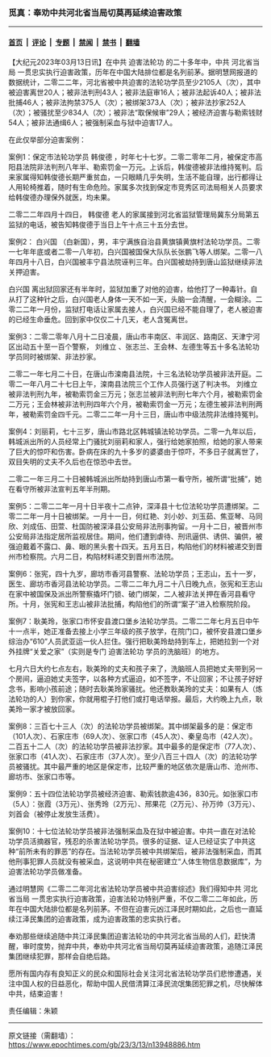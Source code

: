 ### 觅真：奉劝中共河北省当局切莫再延续迫害政策

---

#### [首页](../../../..?n13948886) &nbsp;|&nbsp; [评论](../../../../../epoch-comment?n13948886) &nbsp;|&nbsp; [专题](../../../../../epoch-special?n13948886) &nbsp;|&nbsp; [禁闻](../../../../../epoch-news?n13948886) &nbsp;|&nbsp; [禁书](../../../../../books?n13948886) &nbsp;|&nbsp; [翻墙](https://github.com/gfw-breaker/nogfw/blob/master/README.md?n13948886)


<div class="post_content" id="artbody" itemprop="articleBody">
 <!-- article content begin -->
 <p>
  【大纪元2023年03月13日讯】在中共
  <ok href="https://www.epochtimes.com/gb/tag/%E8%BF%AB%E5%AE%B3%E6%B3%95%E8%BD%AE%E5%8A%9F.html">
   迫害法轮功
  </ok>
  的二十多年中，中共
  <ok href="https://www.epochtimes.com/gb/tag/%E6%B2%B3%E5%8C%97%E7%9C%81%E5%BD%93%E5%B1%80.html">
   河北省当局
  </ok>
  一贯忠实执行迫害政策，历年在中国大陆排位都是名列前茅。据明慧网报道的数据统计，二零二二年，河北省被中共迫害的法轮功学员至少2105人（次），其中被迫害离世20人；被非法判刑43人；被非法庭审16人；被非法起诉40人；被非法批捕46人；被非法拘禁375人（次）；被绑架373人（次）；被非法抄家252人（次）；被骚扰至少834人（次）；被非法“取保候审”29人；被经济迫害与勒索钱财54人；被非法通缉6人；被强制采血与狱中迫害17人。
 </p>
 <p>
  在此仅举部分迫害案例：
 </p>
 <p>
  案例1：保定市法轮功学员
  <ok href="https://www.epochtimes.com/gb/tag/%E9%9F%A9%E4%BF%8A%E5%BE%B7.html">
   韩俊德
  </ok>
  ，时年七十七岁。二零二零年二月，被保定市高阳县法院非法判刑八年半、勒索罚金一万元。上诉后，韩俊德被非法维持冤判。后来家属得知韩俊德长期严重贫血，一只眼睛几乎失明，生活不能自理，出行都得让人用轮椅推着，随时有生命危险。家属多次找到保定市竞秀区司法局相关人员要求给韩俊德办理保外就医，均未果。
 </p>
 <p>
  二零二二年四月十四日，
  <ok href="https://www.epochtimes.com/gb/tag/%E9%9F%A9%E4%BF%8A%E5%BE%B7.html">
   韩俊德
  </ok>
  老人的家属接到河北省监狱管理局冀东分局第五监狱的电话，被告知韩俊德于当日上午十点三十五分去世。
 </p>
 <p>
  案例2：
  <ok href="https://www.epochtimes.com/gb/tag/%E7%99%BD%E5%85%B4%E5%9B%BD.html">
   白兴国
  </ok>
  （白新国），男，丰宁满族自治县黄旗镇黄旗村法轮功学员。二零一七年年底或者二零一八年初，白兴国被国保大队队长张鹏飞等人绑架。二零一八年四月十八日，白兴国被丰宁县法院诬判三年。白兴国被劫持到唐山监狱继续非法关押迫害。
 </p>
 <p>
  <ok href="https://www.epochtimes.com/gb/tag/%E7%99%BD%E5%85%B4%E5%9B%BD.html">
   白兴国
  </ok>
  离出狱回家还有半年时，监狱加重了对他的迫害，给他打了一种毒针。自从打了这种针之后，白兴国老人身体一天不如一天，头脑一会清醒，一会糊涂。二零二二年一月份，监狱打电话让家属去接人，白兴国已经不能自理了，老人被迫害的已经生命垂危。回到家中仅仅二十几天，老人含冤离世。
 </p>
 <p>
  案例3：二零二零年八月十二日凌晨，唐山市丰南区、丰润区、路南区、天津宁河区出动五十至一百个警察，
  <ok href="https://www.epochtimes.com/gb/tag/%E5%88%98%E7%BB%B4%E7%AB%8B.html">
   刘维立
  </ok>
  、张志兰、王会林、左德生等五十多名法轮功学员同时被绑架、非法抄家。
 </p>
 <p>
  二零二一年七月二十日，在唐山市滦南县法院，十三名法轮功学员被非法开庭。二零二一年八月二十七日上午，滦南县法院三个工作人员强行送了判决书。
  <ok href="https://www.epochtimes.com/gb/tag/%E5%88%98%E7%BB%B4%E7%AB%8B.html">
   刘维立
  </ok>
  被非法判刑九年，被勒索罚金三万元；张志兰被非法判刑七年六个月，被勒索罚金二万元；王会林被非法判刑四年六个月，被勒索罚金一万元；左德生被非法判刑两年，被勒索罚金四千元。二零二二年一月十三日，唐山市中级法院非法维持冤判。
 </p>
 <p>
  案例4：刘丽莉，七十三岁，唐山市路北区韩城镇法轮功学员。二零一九年以后，韩城派出所的人员经常上门骚扰刘丽莉和家人，强行给她家拍照，给她的家人带来了巨大的惊吓和伤害。卧病在床的九十多岁的婆婆由于惊吓，不多日子就离世了，双目失明的丈夫不久后也在惊恐中去世。
 </p>
 <p>
  二零二一年三月二十日被韩城派出所劫持到唐山市第一看守所，被所谓“批捕”，她在看守所被非法宣判五年半刑期。
 </p>
 <p>
  案例5：二零二二年一月十日半夜十二点钟，深泽县十七位法轮功学员遭绑架。二零二二年一月十日被绑架。一月十一日，何红艳、刘小妙、刘玉茹、焦亚琴、马同欣、刘成伍、田萱、杜国防被深泽县公安局非法刑事拘留。一月十二日，被晋州市公安局非法指定居所监视居住。期间，他们遭到虐待、刑讯逼供、诱供、骗供，被强迫戴着不露口、鼻、眼的黑头套十四天。五月五日，构陷他们的材料被递交到晋州市检察院。六月二日，构陷材料递交到晋州市法院。
 </p>
 <p>
  案例6：张宪，四十九岁，廊坊市香河县警察、法轮功学员；王志山，五十一岁，医生、廊坊市香河县法轮功学员。二零二二年九月二十八日晚九点，张宪和王志山在家中被国保及派出所警察撬坏门锁、破门绑架，二人被非法关押在香河县看守所。十月，张宪和王志山被非法批捕，构陷他们的所谓“案子”进入检察院阶段。
 </p>
 <p>
  案例7：耿美玲，张家口市怀安县渡口堡乡法轮功学员。二零二二年七月五日中午十一点半，她正准备去接上小学三年级的孩子放学，在院门口，被怀安县渡口堡乡综治办“610”人员武亚运一伙人拦住。强行把耿美玲劫持到车上，把她拉到一个对外挂牌“关爱之家”（实则是专门
  <ok href="https://www.epochtimes.com/gb/tag/%E8%BF%AB%E5%AE%B3%E6%B3%95%E8%BD%AE%E5%8A%9F.html">
   迫害法轮功
  </ok>
  学员的洗脑班）的地方。
 </p>
 <p>
  七月六日大约七点左右，耿美玲的丈夫和孩子来了，洗脑班人员把她丈夫带到另一个房间，逼迫她丈夫签字，以各种方式逼迫，如不签字，不让回家；不让孩子好好念书，影响小孩前途；随时去耿美玲家骚扰。他还教耿美玲的丈夫：如果有人（炼法轮功的人）到你家，你就用棍子打他们或打电话举报。最后，大约晚上九点，耿美玲一家才被放回家。
 </p>
 <p>
  案例8：三百七十三人（次）的法轮功学员被绑架。其中绑架最多的是：保定市（101人次）、石家庄市（69人次）、张家口市（45人次）、秦皇岛市（42人次）。二百五十二人（次）的法轮功学员被非法抄家。其中最多的是保定市（77人次）、张家口市（41人次）、石家庄市（37人次）。至少八百三十四人（次）的法轮功学员被骚扰。其中最严重的地区是保定市，比较严重的地区依次是唐山市、沧州市、廊坊市、张家口市等。
 </p>
 <p>
  案例9：五十四位法轮功学员被经济迫害、勒索钱款逾436，830元。如张家口市（5人）：张霞（3万元）、张秀玲（2万元）、邢果花（2万元）、孙万帅（3万元）、刘首会（被停止发放生活费）。
 </p>
 <p>
  案例10：十七位法轮功学员被非法强制采血及在狱中被迫害。中共一直在对法轮功学员活摘器官，残忍的杀害法轮功学员。很多的证据、证人已经证实了中共这种“前所未有的罪恶”的存在。当法轮功学员被中共绑架后，被非法强制采血，而其他刑事犯罪人员就没有被采血，这说明中共在秘密建立“人体生物信息数据库”，为迫害法轮功学员做准备。
 </p>
 <p>
  通过明慧网《二零二二年河北省法轮功学员被中共迫害综述》我们得知中共
  <ok href="https://www.epochtimes.com/gb/tag/%E6%B2%B3%E5%8C%97%E7%9C%81%E5%BD%93%E5%B1%80.html">
   河北省当局
  </ok>
  一贯忠实执行迫害政策，迫害法轮功特别严重，不仅二零二二年如此，历年在中国大陆排位都是名列前茅。不但在迫害元凶江泽民时期如此，之后也一直延续江泽民集团的迫害政策，成为迫害政策的忠实执行者。
 </p>
 <p>
  奉劝那些继续追随中共江泽民集团迫害法轮功的中共河北省当局的人们，赶快清醒，审时度势，抛弃中共，奉劝中共河北省当局切莫再延续迫害政策，追随江泽民集团继续犯罪，那样会自绝后路。
 </p>
 <p>
  愿所有国内存有良知正义的民众和国际社会关注河北省法轮功学员们悲惨遭遇，关注中国人权的日益恶化，帮助中国人民借清算江泽民流氓集团犯罪之机，尽快解体中共，结束迫害！
 </p>
 <p>
  责任编辑：朱颖
 </p>
 <!-- article content end -->
 <div id="below_article_ad">
 </div>
</div>


---

原文链接（需翻墙）：https://www.epochtimes.com/gb/23/3/13/n13948886.htm